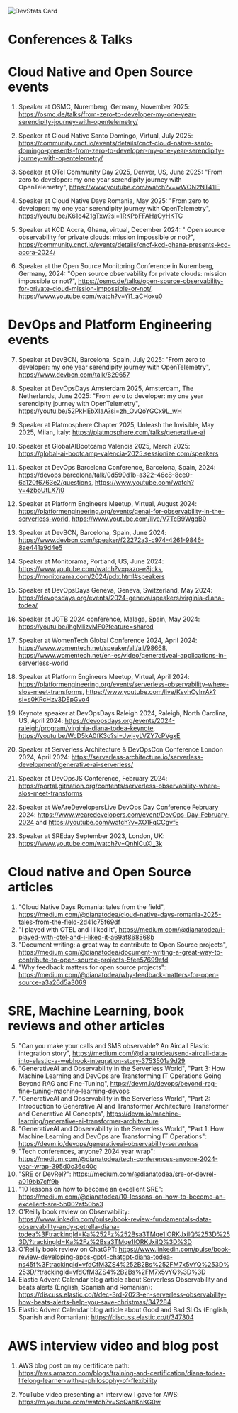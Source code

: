 ![DevStats Card](https://devstats.me/?username=didiViking)

# Conferences & Talks

# Cloud Native and Open Source events

1. Speaker at OSMC, Nuremberg, Germany, November 2025: https://osmc.de/talks/from-zero-to-developer-my-one-year-serendipity-journey-with-opentelemetry/

2. Speaker at Cloud Native Santo Domingo, Virtual, July 2025: https://community.cncf.io/events/details/cncf-cloud-native-santo-domingo-presents-from-zero-to-developer-my-one-year-serendipity-journey-with-opentelemetry/

3. Speaker at OTel Community Day 2025, Denver, US, June 2025: "From zero to developer: my one year serendipity journey with OpenTelemetry", https://www.youtube.com/watch?v=wWON2NT41lE

4. Speaker at Cloud Native Days Romania, May 2025: "From zero to developer: my one year serendipity journey with OpenTelemetry", https://youtu.be/K61o4Z1gTxw?si=1RKPbFFAHaOyHKTC 
   
5. Speaker at KCD Accra, Ghana, virtual, December 2024: " Open source observability for private clouds: mission impossible or not?", https://community.cncf.io/events/details/cncf-kcd-ghana-presents-kcd-accra-2024/
   
6. Speaker at the Open Source Monitoring Conference in Nuremberg, Germany, 2024: "Open source observability for private clouds: mission impossible or not?", https://osmc.de/talks/open-source-observability-for-private-cloud-mission-impossible-or-not/, https://www.youtube.com/watch?v=Yi1_aCHoxu0

# DevOps and Platform Engineering events

7. Speaker at DevBCN, Barcelona, Spain, July 2025: "From zero to developer: my one year serendipity journey with OpenTelemetry", https://www.devbcn.com/talk/829657

8. Speaker at DevOpsDays Amsterdam 2025, Amsterdam, The Netherlands, June 2025: "From zero to developer: my one year serendipity journey with OpenTelemetry", https://youtu.be/52PkHEbXIaA?si=zh_OvQoYGCx9L_wH
   
9. Speaker at Platmosphere Chapter 2025, Unleash the Invisible, May 2025, Milan, Italy: https://platmosphere.com/talks/generative-ai

10. Speaker at GlobalAIBootcamp Valencia 2025, March 2025: https://global-ai-bootcamp-valencia-2025.sessionize.com/speakers
   
11. Speaker at DevOps Barcelona Conference, Barcelona, Spain, 2024: https://devops.barcelona/talk/0d590d1b-a322-46c8-8ce0-6a120f6763e2/questions, https://www.youtube.com/watch?v=4zbbUtLX7j0

12. Speaker at Platform Engineers Meetup, Virtual, August 2024: https://platformengineering.org/events/genai-for-observability-in-the-serverless-world, https://www.youtube.com/live/V7TcB9WgqB0

13. Speaker at DevBCN, Barcelona, Spain, June 2024: https://www.devbcn.com/speaker/f22272a3-c974-4261-9846-8ae441a9d4e5
   
14. Speaker at Monitorama, Portland, US, June 2024: https://www.youtube.com/watch?v=pazo-e8jcks, https://monitorama.com/2024/pdx.html#speakers

15. Speaker at DevOpsDays Geneva, Geneva, Switzerland, May 2024: https://devopsdays.org/events/2024-geneva/speakers/virginia-diana-todea/
   
16. Speaker at JOTB 2024 conference, Malaga, Spain, May 2024: https://youtu.be/lhgMlizvMF0?feature=shared

17. Speaker at WomenTech Global Conference 2024, April 2024: https://www.womentech.net/speaker/all/all/98668, https://www.womentech.net/en-es/video/generativeai-applications-in-serverless-world

18. Speaker at Platform Engineers Meetup, Virtual, April 2024: https://platformengineering.org/events/serverless-observability-where-slos-meet-transforms, https://www.youtube.com/live/KsvhCyIrrAk?si=s0KRcHzv3DEpGvo4 

19. Keynote speaker at DevOpsDays Raleigh 2024, Raleigh, North Carolina, US, April 2024: https://devopsdays.org/events/2024-raleigh/program/virginia-diana-todea-keynote, https://youtu.be/WcD5kA0fK3o?si=Jwj-yLVZY7cPVgxE
   
20. Speaker at Serverless Architecture & DevOpsCon Conference London 2024, April 2024: https://serverless-architecture.io/serverless-development/generative-ai-serverless/
   
21. Speaker at DevOpsJS Conference, February 2024: 
https://portal.gitnation.org/contents/serverless-observability-where-slos-meet-transforms

22. Speaker at WeAreDevelopersLive DevOps Day Conference February 2024: https://www.wearedevelopers.com/event/DevOps-Day-February-2024 and
https://youtube.com/watch?v=XO1FqCCgvfE

23. Speaker at SREday September 2023, London, UK: https://www.youtube.com/watch?v=QnhlCuXl_3k


# Cloud native and Open Source articles

1. "Cloud Native Days Romania: tales from the field", https://medium.com/@dianatodea/cloud-native-days-romania-2025-tales-from-the-field-2d41c75f69df
2. "I played with OTEL and I liked it", https://medium.com/@dianatodea/i-played-with-otel-and-i-liked-it-a69af868568b
3. "Document writing: a great way to contribute to Open Source projects", https://medium.com/@dianatodea/document-writing-a-great-way-to-contribute-to-open-source-projects-5fee57699efd
4. "Why feedback matters for open source projects": https://medium.com/@dianatodea/why-feedback-matters-for-open-source-a3a26d5a3069
   
# SRE, Machine Learning, book reviews and other articles

5. "Can you make your calls and SMS observable? An Aircall Elastic integration story", https://medium.com/@dianatodea/send-aircall-data-into-elastic-a-webhook-integration-story-3753501a9d29
6. "GenerativeAI and Observability in the Serverless World", "Part 3: How Machine Learning and DevOps are Transforming IT Operations
Going Beyond RAG and Fine-Tuning", https://devm.io/devops/beyond-rag-fine-tuning-machine-learning-devops
7. "GenerativeAI and Observability in the Serverless World", "Part 2: Introduction to Generative AI and Transformer Architecture
Transformer and Generative AI Concepts", https://devm.io/machine-learning/generative-ai-transformer-architecture
8. "GenerativeAI and Observability in the Serverless World", "Part 1: How Machine Learning and DevOps are Transforming IT Operations": https://devm.io/devops/generativeai-observability-serverless
9. "Tech conferences, anyone? 2024 year wrap": https://medium.com/@dianatodea/tech-conferences-anyone-2024-year-wrap-395d0c36c40c
10. "SRE or DevRel?": https://medium.com/@dianatodea/sre-or-devrel-a019bb7cff9b
11. "10 lessons on how to become an excellent SRE": https://medium.com/@dianatodea/10-lessons-on-how-to-become-an-excellent-sre-5b002af50ba3
12. O'Reilly book review on Observability: 
https://www.linkedin.com/pulse/book-review-fundamentals-data-observability-andy-petrella-diana-todea%3FtrackingId=Ka%252Fz%252Bsa3TMqe1IORKJxiIQ%253D%253D/?trackingId=Ka%2Fz%2Bsa3TMqe1IORKJxiIQ%3D%3D
13. O'Reilly book review on ChatGPT:
https://www.linkedin.com/pulse/book-review-developing-apps-gpt4-chatgpt-diana-todea-ns45f%3FtrackingId=vfdCfM3ZS4%252B2Bs%252FM7x5vYQ%253D%253D/?trackingId=vfdCfM3ZS4%2B2Bs%2FM7x5vYQ%3D%3D
14. Elastic Advent Calendar blog article about Serverless Observability and beats alerts (English, Spanish and Romanian):
https://discuss.elastic.co/t/dec-3rd-2023-en-serverless-observability-how-beats-alerts-help-you-save-christmas/347284
15. Elastic Advent Calendar blog article about Good and Bad SLOs (English, Spanish and Romanian): https://discuss.elastic.co/t/347304

# AWS interview video and blog post

1. AWS blog post on my certificate path: https://aws.amazon.com/blogs/training-and-certification/diana-todea-lifelong-learner-with-a-philosophy-of-flexibility

2. YouTube video presenting an interview I gave for AWS: https://m.youtube.com/watch?v=SoQahKnKG0w

